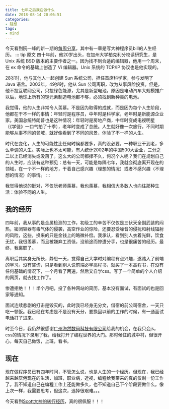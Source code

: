 ```yaml
---
title: 七年之后我在做什么
date: 2018-08-14 20:06:51
categories:
- 随想
tags:
- mind
---
```


今天看到阮一峰的新一期的[每周分享](http://www.ruanyifeng.com/blog/2019/03/weekly-issue-48.html)，其中有一章是写大神程序员bill的人生经历。
::: tip 原文
四十年前，他20岁出头，在加州大学柏克利分校读研究生，是 Unix 系统 BSD 版本的主要作者之一。因为找不到合适的编辑器，他用一个周末，在 ex 命令的基础上创造了 Vi 编辑器。Unix 系统的 TCP/IP 协议也是他实现的。

28岁时，他与其他人一起创建 Sun 系统公司，担任首席科学家，参与发明了 Java 语言。2003年，49岁时，他从 Sun 公司离职，改为从事风险投资。但是，他不投互联网公司，只投绿色能源，尤其是新型电池。原因是电动汽车大规模推广以后，地球上所有的锂元素制造电池都不够，必须找到新种类的电池。

我觉得，他的人生非常令人羡慕。不是因为取得的成就，而是因为每个人生阶段，他都在干不一样的事情：年轻时是程序员，中年时是科学家，老年时是新能源企业家。美国总统特朗普也是这种情况：年轻时是房地产商，中年时变成电视明星（《学徒》一口气拍了十季），老年时变成了总统。人生就好像一次旅行，不同时期能够从事不同的领域，就好像看到了不同的风景，体验了不一样的人生。

时代在变化，人生的可能性比任何时候都要多，真的没必要，一种职业干到老，多么单调的人生。实际上也不太可能，有人统计2002年的中国500大企业，三分之二以上已经消失或没落了。这么大的公司都撑不久，何况个人呢？我们在规划自己的人生时，应该有这种预见：总有一天，可能是每隔七年，我就会彻底离开现在的领域，在一个不一样的地方，干着自己感兴趣（理想的情况）或者不感兴趣（不理想的情况）的事情。
:::

我觉得他说的挺对，不仅阮老师羡慕，我也羡慕，我相信大多数人也向往那种生活：体验不同的人生。

## 我的经历

四年前，我从事的是金属检测的工作，初级工的辛苦不仅仅是三伏天全副武装的闷热，密闭容器有毒气体的侵袭，高空作业的惊险，还要忍受噪音的侵扰和射线辐射的风险，这些，换来的只是金钱上的略微补偿。我承认，看到别人衣着光鲜，饮食无忧，我很羡慕，而且被嫌弃工资低，没前途而惨遭分手，也是很痛苦的经历。最终，我离职了。

离职后其实身无所长，静思一天，觉得自己大学时对编程有点兴趣，遂踏入了前端的学习。没有咨询，只是看到别人说前端必学高程书，就买了一本高程书，在没有任何基础的情况下，一个月看了两遍，然后又自学css。写了一个简单的个人介绍的网页，就去找工作了。

惨遭拒绝！！！半个月吧，投了各种网站的简历，基本没有面试，有面试的也是回家等通知。

面试连续悲剧的打击是毁灭的，此时我已经身无分文，借宿的前公司宿舍，一天只吃一顿饭。我已经在考虑是不是没有天分，要换回以前的工作的时候，有一通面试电话打了进来。

时至今日，我仍然很感谢[广州海然数码科技有限公司](https://4fang.com/index.htm)给我的机会，在我只会js，css的情况下录用了我，给我打开了编程世界的大门。那时候住的城中村，但很开心，每天自己做饭，上班，看书。

## 现在

现在做程序员已有四年时间，不管怎么说，也是人生的一个经历。但现在，我已经越来越厌倦现在的生活，加班，职业病，近视，编程给我带来的真的仅剩一份工作了。我不知道自己在编程工作上还能做多久，也不知道自己下个阶段要做什么。像上次一样，我需要思考，但这次，选择很艰难。。。

今天看到[Scott大神的转行经历](https://juejin.im/post/5c99bd58f265da60ef6358be?utm_source=gold_browser_extension)，真的很佩服！！！

<Valine></Valine>